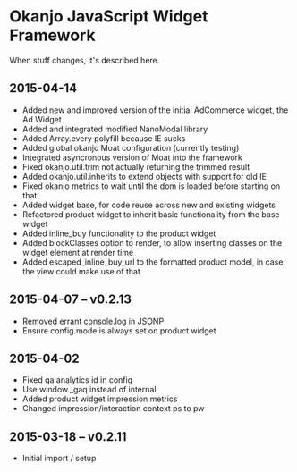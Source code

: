 
# Okanjo JavaScript Widget Framework

When stuff changes, it's described here.

## 2015-04-14
 * Added new and improved version of the initial AdCommerce widget, the Ad Widget
 * Added and integrated modified NanoModal library
 * Added Array.every polyfill because IE sucks
 * Added global okanjo Moat configuration (currently testing)
 * Integrated asyncronous version of Moat into the framework
 * Fixed okanjo.util.trim not actually returning the trimmed result
 * Added okanjo.util.inherits to extend objects with support for old IE
 * Fixed okanjo metrics to wait until the dom is loaded before starting on that
 * Added widget base, for code reuse across new and existing widgets
 * Refactored product widget to inherit basic functionality from the base widget
 * Added inline_buy functionality to the product widget
 * Added blockClasses option to render, to allow inserting classes on the widget element at render time
 * Added escaped_inline_buy_url to the formatted product model, in case the view could make use of that

## 2015-04-07 – v0.2.13
 * Removed errant console.log in JSONP
 * Ensure config.mode is always set on product widget

## 2015-04-02
 * Fixed ga analytics id in config
 * Use window._gaq instead of internal 
 * Added product widget impression metrics
 * Changed impression/interaction context ps to pw

## 2015-03-18 – v0.2.11
 * Initial import / setup